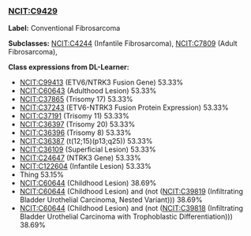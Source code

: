 
### [NCIT:C9429](http://purl.obolibrary.org/obo/NCIT_C9429)
**Label:** Conventional Fibrosarcoma

**Subclasses:** [NCIT:C4244](http://purl.obolibrary.org/obo/NCIT_C4244) (Infantile Fibrosarcoma), [NCIT:C7809](http://purl.obolibrary.org/obo/NCIT_C7809) (Adult Fibrosarcoma), 

**Class expressions from DL-Learner:**

- [NCIT:C99413](http://purl.obolibrary.org/obo/NCIT_C99413) (ETV6/NTRK3 Fusion Gene) 53.33%
- [NCIT:C60643](http://purl.obolibrary.org/obo/NCIT_C60643) (Adulthood Lesion) 53.33%
- [NCIT:C37865](http://purl.obolibrary.org/obo/NCIT_C37865) (Trisomy 17) 53.33%
- [NCIT:C37243](http://purl.obolibrary.org/obo/NCIT_C37243) (ETV6-NTRK3 Fusion Protein Expression) 53.33%
- [NCIT:C37191](http://purl.obolibrary.org/obo/NCIT_C37191) (Trisomy 11) 53.33%
- [NCIT:C36397](http://purl.obolibrary.org/obo/NCIT_C36397) (Trisomy 20) 53.33%
- [NCIT:C36396](http://purl.obolibrary.org/obo/NCIT_C36396) (Trisomy 8) 53.33%
- [NCIT:C36387](http://purl.obolibrary.org/obo/NCIT_C36387) (t(12;15)(p13;q25)) 53.33%
- [NCIT:C36109](http://purl.obolibrary.org/obo/NCIT_C36109) (Superficial Lesion) 53.33%
- [NCIT:C24647](http://purl.obolibrary.org/obo/NCIT_C24647) (NTRK3 Gene) 53.33%
- [NCIT:C122604](http://purl.obolibrary.org/obo/NCIT_C122604) (Infantile Lesion) 53.33%
- Thing 53.15%
- [NCIT:C60644](http://purl.obolibrary.org/obo/NCIT_C60644) (Childhood Lesion) 38.69%
- [NCIT:C60644](http://purl.obolibrary.org/obo/NCIT_C60644) (Childhood Lesion) and (not ([NCIT:C39819](http://purl.obolibrary.org/obo/NCIT_C39819) (Infiltrating Bladder Urothelial Carcinoma, Nested Variant))) 38.69%
- [NCIT:C60644](http://purl.obolibrary.org/obo/NCIT_C60644) (Childhood Lesion) and (not ([NCIT:C39818](http://purl.obolibrary.org/obo/NCIT_C39818) (Infiltrating Bladder Urothelial Carcinoma with Trophoblastic Differentiation))) 38.69%


